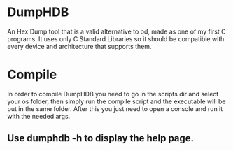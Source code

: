 # DumpHDB
An Hex Dump tool that is a valid alternative to od, made as one of my first C programs.
It uses only C Standard Libraries so it should be compatible with every device and architecture that supports them.
# Compile
In order to compile DumpHDB you need to go in the scripts dir and select your os folder, then simply run the compile script and the executable will be put in the same folder.
After this you just need to open a console and run it with the needed args.
## Use dumphdb -h to display the help page.
